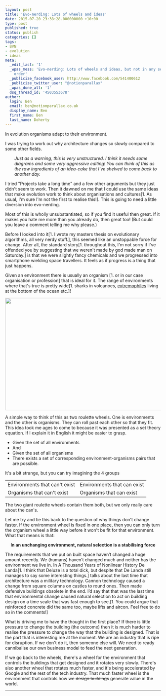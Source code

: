 ```yaml
---
layout: post
title: 'Evo-nerding: Lots of wheels and ideas'
date: 2015-07-20 23:38:28.000000000 +10:00
type: post
published: true
status: publish
categories: []
tags:
- BVN
- evolution
- ideas
meta:
  _edit_last: '1'
  _wpas_mess: 'Evo-nerding: Lots of wheels and ideas, but not in any sort of useful
    order'
  _publicize_facebook_user: http://www.facebook.com/541400612
  _publicize_twitter_user: "@notionparallax"
  _wpas_done_all: '1'
  dsq_thread_id: '4503553678'
author:
  login: Ben
  email: ben@notionparallax.co.uk
  display_name: Ben
  first_name: Ben
  last_name: Doherty
---
```

<p>In evolution organisms adapt to their environment.</p>
<p>I was trying to work out why architecture changes so slowly compared to some other fields.<!--more--></p>
<p style="padding-left: 30px;"><em>Just as a warning, this is very unstructured. I think it needs some diagrams and some very aggressive editing! You can think of this as the raw ingredients of an idea-cake that I've shelved to come back to another day.</em></p>
<p>I tried "Projects take a long time" and a few other arguments but they just didn't seem to work. Then it dawned on me that I could use the same ideas that make evolution work to think about organisations and cultures[1. As usual, I'm sure I'm not the first to realise this!]. This is going to need a little diversion into evo-nerding.</p>
<p>Most of this is wholly unsubstantiated, so if you find it useful then great. If it makes you hate me more than you already do, then great too! (But could you leave a comment telling me why please.)</p>
<p>Before I looked into it[1. I wrote my masters thesis on evolutionary algorithms, all very nerdy stuff.], this seemed like an unstoppable force for change. After all, the standard story[1. throughout this, I'm not sorry if I've offended you by suggesting that we weren't made by god made man on Saturday.] is that we were slightly fancy chemicals and we progressed into smartphone wielding space travellers. It feels as if progress is a thing that just happens.</p>
<p>Given an environment there is usually an organism [1. or in our case organisation or profession] that is ideal for it. The range of environments where that's true is pretty wide[1. sharks in volcanoes, <a href="http://www.bbc.co.uk/programmes/b05zl3v2">extremophiles</a> living at the bottom of the ocean etc.]!</p>
<p><a href="https://www.thedodo.com/volcano-sharks-1246808404.html"><img class="aligncenter" src="{{ site.baseurl }}/assets/640x364.jpg" alt="" width="640" height="364" /></a></p>
<p>A simple way to think of this as two roulette wheels. One is environments and the other is organisms. They can roll past each other so that they fit. This idea took me ages to come to because it was presented as a set theory equation. If I explain it in English it might be easier to grasp.</p>
<ul>
<li>Given the set of all environments</li>
<li>And</li>
<li>Given the set of all organisms</li>
<li>There exists a set of corresponding environment-organisms pairs that are possible.</li>
</ul>
<p>It's a bit strange, but you can try imagining the 4 groups</p>
<table>
<tbody>
<tr>
<td>Environments that can't exist</td>
<td>Environments that can exist</td>
</tr>
<tr>
<td>Organisms that can't exist</td>
<td>Organisms that can exist</td>
</tr>
</tbody>
</table>
<p>The two giant roulette wheels contain them both, but we only really care about the can's.</p>
<p>Let me try and tie this back to the question of why things don't change faster. If the environment wheel is fixed in one place, then you can only turn the organism wheel a little way before it won't be fit for that environment. What that means is that:</p>
<p style="text-align: center;"><strong>In an unchanging environment, natural selection is a stabilising force</strong></p>
<p>The requirements that we put on built space haven’t changed a huge amount recently. We (humans) haven’t changed much and neither has the environment we live in. In A Thousand Years of Nonlinear History De Landa[1. I think that Deluze is a total dick, but despite that De Landa still manages to say some interesting things.] talks about the last time that architecture was a military technology. Cannon technology caused a change from square columns on castles to round ones. Then made defensive buildings obsolete in the end. I’d say that that was the last time that environmental change caused natural selection to act on building design on a time scale that was fast enough to see.[1. You could argue that reinforced concrete did the same too, maybe lifts and aircon. Feel free to do so in the comments!]</p>
<p>What is driving me to have the thought in the first place? If there is little pressure to change the building (the outcome) then it is much harder to realise the pressure to change the way that the building is designed. That is the part that is interesting me at the moment. We are an industry that is ripe for disruption. If we don't do it, then someone else will. We need to ready cannibalise our own business model to feed the next generation.</p>
<p>If we go back to the wheels, there's a wheel for the environment that controls the buildings that get designed and it rotates very slowly. There's also another wheel that rotates much faster, and it's being accelerated by Google and the rest of the tech industry. That much faster wheel is the environment that controls how we <span style="text-decoration: line-through;">design buildings</span> generate value in the world.</p>
<hr />
